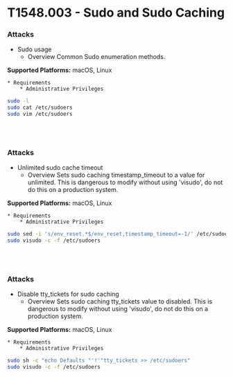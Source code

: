 <!---------------------------------------------------------------------------------
Copyright: (c) BLS OPS LLC.
This program is free software: you can redistribute it and/or modify
it under the terms of the GNU General Public License as published by
the Free Software Foundation, version 3.
This program is distributed in the hope that it will be useful,
but WITHOUT ANY WARRANTY; without even the implied warranty of
MERCHANTABILITY or FITNESS FOR A PARTICULAR PURPOSE. See the
GNU General Public License for more details.
You should have received a copy of the GNU General Public License
along with this program. If not, see <https://www.gnu.org/licenses/>.
--------------------------------------------------------------------------------->
# T1548.003 - Sudo and Sudo Caching

### Attacks
* Sudo usage
	* Overview
Common Sudo enumeration methods.

**Supported Platforms:** macOS, Linux

	* Requirements
		* Administrative Privileges 

```sh
sudo -l      
sudo cat /etc/sudoers
sudo vim /etc/sudoers
```

<br/>
<br/>

### Attacks
* Unlimited sudo cache timeout
	* Overview
Sets sudo caching timestamp_timeout to a value for unlimited. This is dangerous to modify without using 'visudo', do not do this on a production system.

**Supported Platforms:** macOS, Linux

	* Requirements
		* Administrative Privileges 

```sh
sudo sed -i 's/env_reset.*$/env_reset,timestamp_timeout=-1/' /etc/sudoers
sudo visudo -c -f /etc/sudoers
```

<br/>
<br/>

### Attacks
* Disable tty_tickets for sudo caching
	* Overview
Sets sudo caching tty_tickets value to disabled. This is dangerous to modify without using 'visudo', do not do this on a production system.

**Supported Platforms:** macOS, Linux

	* Requirements
		* Administrative Privileges 

```sh
sudo sh -c "echo Defaults "'!'"tty_tickets >> /etc/sudoers"
sudo visudo -c -f /etc/sudoers
```

<br/>
